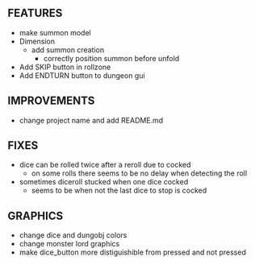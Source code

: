 ## FEATURES
- make summon model
- Dimension
    - add summon creation
        - correctly position summon before unfold
- Add SKIP button in rollzone
- Add ENDTURN button to dungeon gui

## IMPROVEMENTS
- change project name and add README.md

## FIXES
- dice can be rolled twice after a reroll due to cocked
    - on some rolls there seems to be no delay when detecting the roll
- sometimes diceroll stucked when one dice cocked
    - seems to be when not the last dice to stop is cocked

## GRAPHICS
- change dice and dungobj colors
- change monster lord graphics
- make dice_button more distiguishible from pressed and not pressed
